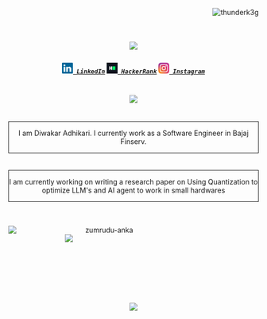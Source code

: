 <p align="right"> <img src="https://komarev.com/ghpvc/?username=thunderk3g&label=Profile%20views&color=0e75b6&style=flat" alt="thunderk3g" /> </p>
<h1 align="center">
  <a href="https://git.io/typing-svg">
    <img src="https://readme-typing-svg.herokuapp.com?color=%2336BCF7&size=30&vCenter=true&lines=Hey+ya+!!!+%F0%9F%91%8B;This+is+Diwakar+Adhikari......;Welcome+to+my+profile+!;Make+sure+you+star+some+repo+%F0%9F%98%83" align ="center">
  </a>
</h1>
<h5 align="center">
  <code><a href="https://www.linkedin.com/in/diwakar-adhikari-0998b334/" title="LinkedIn Profile"><img width="22" src="images/linkedin.svg"> LinkedIn</a></code>
  <code><a href="https://www.hackerrank.com/Thund3rkeg" title="HackerRank Profile"><img width="22" src="images/hackerrank.png"> HackerRank</a></code>
  <code><a href="https://instagram.com/khuching_paryo" title="Instagram Profile"><img width="22" src="images/instagram.svg"> Instagram</a></code>
</h5>
<br>
<div align="center">
  <img width="320px" src="https://media.giphy.com/media/v1.Y2lkPTc5MGI3NjExbDR0cjZ2djhyejN5djE4ZW56eHR0bGltYTQyYW9lcjMzZzZsbGtmNSZlcD12MV9pbnRlcm5hbF9naWZfYnlfaWQmY3Q9Zw/q9rwt90Q7Z2y6TZLSx/source.gif">
</div>
<br>
<br>
<div align ="center" style="border: .5px solid;">
  <p align="center">I am Diwakar Adhikari. I currently work as a Software Engineer in Bajaj Finserv.</p>
</div>
<br>
<br>
<div align ="center" style="border: .5px solid;">
  <p align="center">I am currently working on writing a research paper on Using Quantization to optimize LLM's and AI agent to work in small hardwares</p>
</div>
<br>
<br>
<p align=center>
  <div align=center>
    <a href="https://github.com/denvercoder1/github-readme-streak-stats" title="Go to Source">
      <img align="left" width=390 src="https://github-readme-streak-stats.herokuapp.com/?user=Thunderk3g&theme=react&border=61dafb&hide_border=true" alt="zumrudu-anka" />
    </a>
    <a href="https://github.com/anuraghazra/github-readme-stats" title="Go to Source">
      <img align="right" width=390 src="https://github-readme-stats.vercel.app/api?username=Thunderk3g&show_icons=true&theme=react&border_color=61dafb&hide_border=true" />
    </a>
  </div>
  <br><br><br><br><br><br><br><br><br>
  <div align=center>
    <a href="https://github.com/anuraghazra/github-readme-stats">
      <img width=325 align="center" src="https://github-readme-stats.vercel.app/api/top-langs/?username=Thunderk3g&hide=c%23,powershell,Mathematica,Ruby,Objective-C,Objective-C%2b%2b,Cuda&title_color=61dafb&text_color=ffffff&icon_color=61dafb&bg_color=20232a&langs_count=8&layout=compact&border_color=61dafb&hide_border=true" />
    </a>
  </div>
  <br>
</p>


